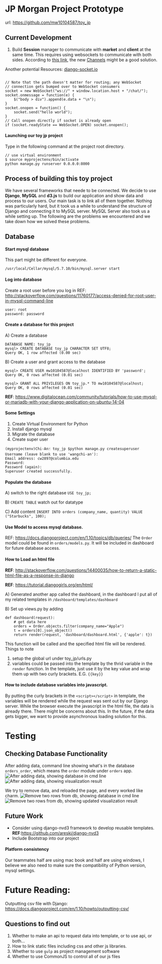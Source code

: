 # JP Morgan Project Prototype
url: https://github.com/mw10104587/toy_jp


## Current Development
1. Build **Session** manager to communicate with **market** and **client** at the same time. This requires using websockets to communicate with both sides. According to [this link](https://blog.heroku.com/in_deep_with_django_channels_the_future_of_real_time_apps_in_django), the new [Channels](https://channels.readthedocs.io/en/stable/) might be a good solution. 

Another potential Resources: [django-socket.io](http://blog.jupo.org/2011/08/13/real-time-web-apps-with-django-and-websockets/) 






```

// Note that the path doesn't matter for routing; any WebSocket
// connection gets bumped over to WebSocket consumers
socket = new WebSocket("ws://" + window.location.host + "/chat/");
socket.onmessage = function(e) {
    $("body > div").append(e.data + "\n");
}
socket.onopen = function() {
    socket.send("hello world");
}
// Call onopen directly if socket is already open
if (socket.readyState == WebSocket.OPEN) socket.onopen();

```

















#### Launching our toy jp project

Type in the following command at the project root directory.

```
// use virtual environment 
$ source myprojectenv/bin/activate
python manage.py runserver 0.0.0.0:8000
```


## Process of building this toy project

We have several frameworks that neede to be connected. We decide to use **Django**, **MySQL** and **d3.js** to build our application and show data and process to our users. Our main task is to link all of them together. Nothing was particularly hard, but it took us a while to understand the structure of Django and connecting it to MySQL server. MySQL Server also took us a while setting up. The following are the problems we encountered and we take down how we solved these problems.


## Database
#### Start mysql database
This part might be different for everyone.
```
/usr/local/Cellar/mysql/5.7.10/bin/mysql.server start
```

#### Log into database
Create a root user before you log in
REF: http://stackoverflow.com/questions/11760177/access-denied-for-root-user-in-mysql-command-line
```
user: root
password: password
```

#### Create a database for this project
A) Create a database
```
DATABASE NAME: toy_jp
mysql> CREATE DATABASE toy_jp CHARACTER SET UTF8;
Query OK, 1 row affected (0.00 sec)
```

B) Create a user and grant access to the database
```
mysql> CREATE USER mw10104587@localhost IDENTIFIED BY 'password';
Query OK, 0 rows affected (0.01 sec)

mysql> GRANT ALL PRIVILEGES ON toy_jp.* TO mw10104587@localhost;
Query OK, 0 rows affected (0.01 sec)
```

**REF**: https://www.digitalocean.com/community/tutorials/how-to-use-mysql-or-mariadb-with-your-django-application-on-ubuntu-14-04

#### Some Settings
1. Create Virtual Environment for Python
2. Install django mysql
3. Migrate the database
4. Create super user

```
(myprojectenv)Chi-An🀄️ toy_jp $python manage.py createsuperuser
Username (leave blank to use 'wangchi-an'): 
Email address: cw2897@columbia.edu    
Password: 
Password (again): 
Superuser created successfully.
```

#### Populate the database
A) switch to the right database 
```USE toy_jp;```

B) `CREATE TABLE`
watch out for datatype

C) Add content
`INSERT INTO orders (company_name, quantity) VALUE ("Starbucks", 100);`


#### Use Model to access mysql database.
REF: https://docs.djangoproject.com/en/1.10/topics/db/queries/
The `Order` model could be found in `orders/models.py`. It will be included in dashboard for future database access.

<!-- Second Part About loading html files -->


#### How to Load an html file
**REF**: http://stackoverflow.com/questions/14400035/how-to-return-a-static-html-file-as-a-response-in-django

**REF**: https://tutorial.djangogirls.org/en/html/

A) Generated another app called the dashboard, in the dashboard I put all of my related templates in `/dashboard/templates/dashboard`

B) Set up views.py by adding
```
def dashboard(request):
	# get data here
	orders = Order.objects.filter(company_name="Apple")
	t = orders[0].json_object()
	return render(request, 'dashboard/dashboard.html', {'apple': t})
```

This function will be called and the specified html file will be rendered.
Things to note
1. setup the global url under toy_jp/urls.py
2. variables could be passed into the template by the thrid variable in the `render` function. In the template, just use it by the key value and wrap them up with two curly brackets. 
E.G. `{{key}}`


#### How to include database variables into javascript.
By putting the curly brackets in the `<script></script>` in template, the variables will be rendered while the request was sent out by our Django server. While the browser execute the javascript in the html file, the data is already there. There might be concerns about this. In the future, if the data gets bigger, we want to provide asynchronous loading solution for this.


# Testing
## Checking Database Functionality
After adding data, command line showing what's in the database `orders_order`, which means the `order` module under `orders` app.
![After adding data, showing database in cmd line](screenshots/before-delete-cmd.png) 
![After adding data, showing visualization result](./screenshots/before-delete.png) 

We try to remove data, and reloaded the page, and every worked like charm.
![Remove two rows from db, showing database in cmd line](./screenshots/delete-cmd.png)
![Remove two rows from db, showing updated visualization result](./screenshots/delete.png)




## Future Work
+ Consider using django-nvd3 framework to develop reusable templates.
**REF**:https://github.com/areski/django-nvd3
+ Include Bootstrap into our project


#### Platform consistency
Our teammates half are using mac book and half are using windows, I believe we also need to make sure the compatibility of Python version, mysql settings.



# Future Reading:
Outputting csv file with Django:
https://docs.djangoproject.com/en/1.10/howto/outputting-csv/


## Questions to find out
1. Whether to make an api to request data into template, or to use api, or both...
2. How to link static files including css and other js libraries.
3. Whether to use `gulp` as project management software
4. Whether to use CommonJS to control all of our js files

